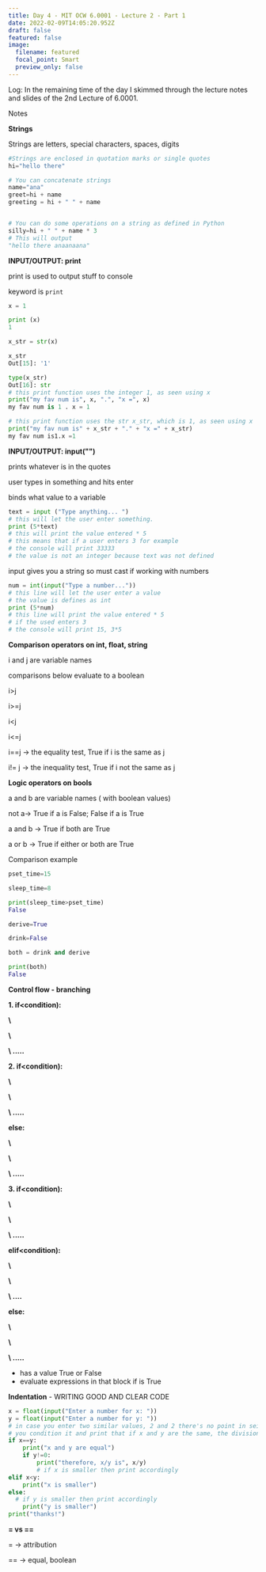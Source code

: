 ```yaml
---
title: Day 4 - MIT OCW 6.0001 - Lecture 2 - Part 1
date: 2022-02-09T14:05:20.952Z
draft: false
featured: false
image:
  filename: featured
  focal_point: Smart
  preview_only: false
---
```

Log: In the remaining time of the day I skimmed through the lecture notes and slides of the 2nd Lecture of 6.0001.

Notes

**Strings**

Strings are letters, special characters, spaces, digits

```python
#Strings are enclosed in quotation marks or single quotes
hi="hello there"

# You can concatenate strings
name="ana"
greet=hi + name
greeting = hi + " " + name


# You can do some operations on a string as defined in Python
silly=hi + " " + name * 3
# This will output 
"hello there anaanaana"
```

**INPUT/OUTPUT: print**

print is used to output stuff to console

keyword is `print`

```python
x = 1

print (x)
1

x_str = str(x)

x_str
Out[15]: '1'

type(x_str)
Out[16]: str
# this print function uses the integer 1, as seen using x 
print("my fav num is", x, ".", "x =", x)
my fav num is 1 . x = 1

# this print function uses the str x_str, which is 1, as seen using x 
print("my fav num is" + x_str + "." + "x =" + x_str)
my fav num is1.x =1
```

**INPUT/OUTPUT: input("")**

prints whatever is in the quotes

user types in something and hits enter

binds what value to a variable

```python
text = input ("Type anything... ")
# this will let the user enter something.
print (5*text)
# this will print the value entered * 5
# this means that if a user enters 3 for example
# the console will print 33333
# the value is not an integer because text was not defined
```

input gives you a string so must cast if working with numbers 

```python
num = int(input("Type a number..."))
# this line will let the user enter a value 
# the value is defines as int 
print (5*num)
# this line will print the value entered * 5
# if the used enters 3 
# the console will print 15, 3*5
```

**Comparison operators on int, float, string**

i and j are variable names

comparisons below evaluate to a boolean 

i>j

i>=j

i<j

i<=j

i==j -> the equality test, True if i is the same as j

i!= j -> the inequality test, True if i not the same as j

**Logic operators on bools**

a and b are variable names ( with boolean values)

not a-> True if a is False; False if a is True

a and b -> True if both are True

a or b -> True if either or both are True

Comparison example

```python
pset_time=15

sleep_time=8

print(sleep_time>pset_time)
False

derive=True

drink=False

both = drink and derive

print(both)
False
```

**Control flow - branching**

**1. if<condition):**

 **\    <expression>**

 **\    <expression>**

 **\    .....**

**2. if<condition):**

 **\    <expression>**

 **\    <expression>**

 **\    .....**

**else:**

 **\    <expression>**

 **\    <expression>**

 **\    .....**

**3.  if<condition):**

 **\    <expression>**

 **\    <expression>**

 **\    .....**

**elif<condition):**

 **\    <expression>**

 **\    <expression>**

 **\    ....**

**else:**

 **\    <expression>**

 **\    <expression>**

 **\    .....**

* <condition> has a value True or False
* evaluate expressions in that block if <condition> is True

**Indentation** - WRITING GOOD AND CLEAR CODE

```python
x = float(input("Enter a number for x: "))
y = float(input("Enter a number for y: "))
# in case you enter two similar values, 2 and 2 there's no point in seing with is smaller
# you condition it and print that if x and y are the same, the division is 1 and they are equal
if x==y:
    print("x and y are equal")
    if y!=0: 
        print("therefore, x/y is", x/y)
        # if x is smaller then print accordingly
elif x<y:
    print("x is smaller")
else: 
  # if y is smaller then print accordingly
    print("y is smaller")
print("thanks!")
```

**\= vs ==** 

\= -> attribution

\== -> equal, boolean
